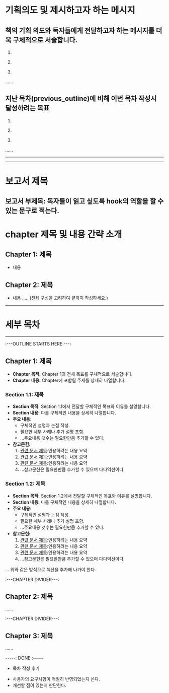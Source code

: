 # 기획의도 및 제시하고자 하는 메시지  
## 책의 기획 의도와 독자들에게 전달하고자 하는 메시지를 더욱 구체적으로 서술합니다.  
  1. ~~~~~~~~
  2. ~~~~~~~~
  3. 
  ......

## 지난 목차(previous_outline)에 비해 이번 목차 작성시 달성하려는 목표
  1. ~~~~~~~~
  2. ~~~~~~~~
  3. 
  ......

---------------------------------------------------------------------------------
--- 
# 보고서 제목
## 보고서 부제목: 독자들이 읽고 싶도록 hook의 역할을 할 수 있는 문구로 적는다.

# chapter 제목 및 내용 간략 소개
## Chapter 1: 제목 
- 내용
## Chapter 2: 제목 
- 내용
..... (전체 구성을 고려하여 끝까지 작성하세요.)

---
# 세부 목차
---------------------------------------------------------------------------------


:---OUTLINE STARTS HERE:---:

## Chapter 1: 제목  
- **Chapter 목적:** Chapter 1의 전체 목표를 구체적으로 서술합니다.  
- **Chapter 내용:** Chapter에 포함될 주제를 상세히 나열합니다.  

### Section 1.1: 제목  
- **Section 목적:** Section 1.1에서 전달할 구체적인 목표와 이유를 설명합니다.  
- **Section 내용:** 다룰 구체적인 내용을 상세히 나열합니다.  
- **주요 내용:**  
  - 구체적인 설명과 논점 작성.  
  - 필요한 세부 사례나 추가 설명 포함.  
  - ...주요내용 갯수는  필요한만큼 추가할 수 있다.
- **참고문헌:**  
  1. [관련 문서 제목](https://example.com):인용하려는 내용 요약  
  2. [관련 문서 제목](https://example.com):인용하려는 내용 요약  
  3. [관련 문서 제목](https://example.com):인용하려는 내용 요약   
  4. ...참고문헌은 필요한만큼 추가할 수 있으며 다다익선이다. 

### Section 1.2: 제목  
- **Section 목적:** Section 1.2에서 전달할 구체적인 목표와 이유를 설명합니다.  
- **Section 내용:** 다룰 구체적인 내용을 상세히 나열합니다.  
- **주요 내용:**  
  - 구체적인 설명과 논점 작성.  
  - 필요한 세부 사례나 추가 설명 포함.  
  - ...주요내용 갯수는  필요한만큼 추가할 수 있다.
- **참고문헌:**  
  1. [관련 문서 제목](https://example.com):인용하려는 내용 요약  
  2. [관련 문서 제목](https://example.com):인용하려는 내용 요약  
  3. [관련 문서 제목](https://example.com):인용하려는 내용 요약   
  4. ...참고문헌은 필요한만큼 추가할 수 있으며 다다익선이다. 

... 위와 같은 방식으로 섹션을 추가해 나가야 한다. 

:---CHAPTER DIVIDER---:

## Chapter 2: 제목
......

:---CHAPTER DIVIDER---:

## Chapter 3: 제목
......



-----: DONE :-----

+ 목차 작성 후기
- 사용자의 요구사항이 적절히 반영되었는지 쓴다.
- 개선할 점이 있는지 판단한다. 